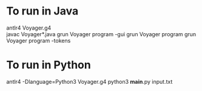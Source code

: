 # To run in Java

antlr4 Voyager.g4 <br/>
javac Voyager*.java
grun Voyager program -gui
grun Voyager program
grun Voyager program -tokens


# To run in Python

antlr4 -Dlanguage=Python3 Voyager.g4
python3 __main__.py input.txt
